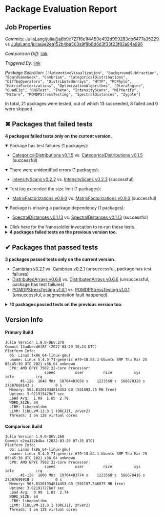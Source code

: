 # Package Evaluation Report

## Job Properties

*Commits:* [JuliaLang/julia@a6b9c727f6e1f4450e492d999283db6477a35229](https://github.com/JuliaLang/julia/commit/a6b9c727f6e1f4450e492d999283db6477a35229) vs [JuliaLang/julia@e2ea152b4ba503a9f8b8d6d3f33f23f82a94a996](https://github.com/JuliaLang/julia/commit/e2ea152b4ba503a9f8b8d6d3f33f23f82a94a996)

*Comparison Diff:* [link](https://github.com/JuliaLang/julia/compare/e2ea152b4ba503a9f8b8d6d3f33f23f82a94a996..a6b9c727f6e1f4450e492d999283db6477a35229)

*Triggered By:* [link](https://github.com/JuliaLang/julia/pull/44751#issuecomment-1081704342)

*Package Selection:* `["AutomotiveVisualization", "BackgroundSubtraction", "BoardGameGeek", "Cambrian", "CategoricalDistributions", "DiffEqOperators", "DistributedArrays", "HTTP", "MCPhylo", "MatrixFactorizations", "OptimizationAlgorithms", "OteraEngine", "QuadEig", "RNGTest", "Theta", "IntensityScans", "MIPVerify", "MzCore", "POMDPStressTesting", "SpectralDistances", "Zygote"]`

In total, 21 packages were tested, out of which 13 succeeded, 8 failed and 0 were skipped.


## ✖ Packages that failed tests

**4 packages failed tests only on the current version.**

<details open><summary>Package has test failures (1 packages):</summary>
<p>


- [CategoricalDistributions v0.1.5](https://s3.amazonaws.com/julialang-reports/nanosoldier/pkgeval/by_hash/a6b9c72_vs_e2ea152/CategoricalDistributions.primary.log) vs. [CategoricalDistributions v0.1.5](https://s3.amazonaws.com/julialang-reports/nanosoldier/pkgeval/by_hash/a6b9c72_vs_e2ea152/CategoricalDistributions.against.log) (successful)

</p>
</details>

<details open><summary>There were unidentified errors (1 packages):</summary>
<p>


- [IntensityScans v0.2.2](https://s3.amazonaws.com/julialang-reports/nanosoldier/pkgeval/by_hash/a6b9c72_vs_e2ea152/IntensityScans.primary.log) vs. [IntensityScans v0.2.2](https://s3.amazonaws.com/julialang-reports/nanosoldier/pkgeval/by_hash/a6b9c72_vs_e2ea152/IntensityScans.against.log) (successful)

</p>
</details>

<details open><summary>Test log exceeded the size limit (1 packages):</summary>
<p>


- [MatrixFactorizations v0.9.0](https://s3.amazonaws.com/julialang-reports/nanosoldier/pkgeval/by_hash/a6b9c72_vs_e2ea152/MatrixFactorizations.primary.log) vs. [MatrixFactorizations v0.9.0](https://s3.amazonaws.com/julialang-reports/nanosoldier/pkgeval/by_hash/a6b9c72_vs_e2ea152/MatrixFactorizations.against.log) (successful)

</p>
</details>

<details open><summary>Package is missing a package dependency (1 packages):</summary>
<p>


- [SpectralDistances v0.1.13](https://s3.amazonaws.com/julialang-reports/nanosoldier/pkgeval/by_hash/a6b9c72_vs_e2ea152/SpectralDistances.primary.log) vs. [SpectralDistances v0.1.13](https://s3.amazonaws.com/julialang-reports/nanosoldier/pkgeval/by_hash/a6b9c72_vs_e2ea152/SpectralDistances.against.log) (successful)

</p>
</details>

<details><summary>Click here for the Nanosoldier invocation to re-run these tests.</summary>
<p>

```
@nanosoldier `runtests(["CategoricalDistributions", "IntensityScans", "MatrixFactorizations", "SpectralDistances"], vs = ":master")`
```

</p>
</details>


<details><summary><strong>4 packages failed tests on the previous version too.</strong></summary>
<p>

<details open><summary>Package has test failures (4 packages):</summary>
<p>


- [AutomotiveVisualization v0.1.3](https://s3.amazonaws.com/julialang-reports/nanosoldier/pkgeval/by_hash/a6b9c72_vs_e2ea152/AutomotiveVisualization.primary.log)
- [HTTP v0.9.17](https://s3.amazonaws.com/julialang-reports/nanosoldier/pkgeval/by_hash/a6b9c72_vs_e2ea152/HTTP.primary.log)
- [QuadEig v0.1.0](https://s3.amazonaws.com/julialang-reports/nanosoldier/pkgeval/by_hash/a6b9c72_vs_e2ea152/QuadEig.primary.log)
- [Zygote v0.6.37](https://s3.amazonaws.com/julialang-reports/nanosoldier/pkgeval/by_hash/a6b9c72_vs_e2ea152/Zygote.primary.log)

</p>
</details>

</p>
</details>


## ✔ Packages that passed tests

**3 packages passed tests only on the current version.**

- [Cambrian v0.2.1](https://s3.amazonaws.com/julialang-reports/nanosoldier/pkgeval/by_hash/a6b9c72_vs_e2ea152/Cambrian.primary.log) vs. [Cambrian v0.2.1](https://s3.amazonaws.com/julialang-reports/nanosoldier/pkgeval/by_hash/a6b9c72_vs_e2ea152/Cambrian.against.log) (unsuccessful, package has test failures)
- [DistributedArrays v0.6.6](https://s3.amazonaws.com/julialang-reports/nanosoldier/pkgeval/by_hash/a6b9c72_vs_e2ea152/DistributedArrays.primary.log) vs. [DistributedArrays v0.6.6](https://s3.amazonaws.com/julialang-reports/nanosoldier/pkgeval/by_hash/a6b9c72_vs_e2ea152/DistributedArrays.against.log) (unsuccessful, package has test failures)
- [POMDPStressTesting v1.0.1](https://s3.amazonaws.com/julialang-reports/nanosoldier/pkgeval/by_hash/a6b9c72_vs_e2ea152/POMDPStressTesting.primary.log) vs. [POMDPStressTesting v1.0.1](https://s3.amazonaws.com/julialang-reports/nanosoldier/pkgeval/by_hash/a6b9c72_vs_e2ea152/POMDPStressTesting.against.log) (unsuccessful, a segmentation fault happened)

<details><summary><strong>10 packages passed tests on the previous version too.</strong></summary>
<p>

- [BackgroundSubtraction v1.0.0](https://s3.amazonaws.com/julialang-reports/nanosoldier/pkgeval/by_hash/a6b9c72_vs_e2ea152/BackgroundSubtraction.primary.log)
- [BoardGameGeek v0.1.0](https://s3.amazonaws.com/julialang-reports/nanosoldier/pkgeval/by_hash/a6b9c72_vs_e2ea152/BoardGameGeek.primary.log)
- [DiffEqOperators v4.42.0](https://s3.amazonaws.com/julialang-reports/nanosoldier/pkgeval/by_hash/a6b9c72_vs_e2ea152/DiffEqOperators.primary.log)
- [MCPhylo v0.9.0](https://s3.amazonaws.com/julialang-reports/nanosoldier/pkgeval/by_hash/a6b9c72_vs_e2ea152/MCPhylo.primary.log)
- [MIPVerify v0.3.2](https://s3.amazonaws.com/julialang-reports/nanosoldier/pkgeval/by_hash/a6b9c72_vs_e2ea152/MIPVerify.primary.log)
- [MzCore v0.1.1](https://s3.amazonaws.com/julialang-reports/nanosoldier/pkgeval/by_hash/a6b9c72_vs_e2ea152/MzCore.primary.log)
- [OptimizationAlgorithms v0.2.0](https://s3.amazonaws.com/julialang-reports/nanosoldier/pkgeval/by_hash/a6b9c72_vs_e2ea152/OptimizationAlgorithms.primary.log)
- [OteraEngine v0.1.3](https://s3.amazonaws.com/julialang-reports/nanosoldier/pkgeval/by_hash/a6b9c72_vs_e2ea152/OteraEngine.primary.log)
- [RNGTest v1.5.1](https://s3.amazonaws.com/julialang-reports/nanosoldier/pkgeval/by_hash/a6b9c72_vs_e2ea152/RNGTest.primary.log)
- [Theta v0.1.2](https://s3.amazonaws.com/julialang-reports/nanosoldier/pkgeval/by_hash/a6b9c72_vs_e2ea152/Theta.primary.log)

</p>
</details>


## Version Info

#### Primary Build

```
Julia Version 1.9.0-DEV.270
Commit 13adbecd6f87 (2022-03-29 10:24 UTC)
Platform Info:
  OS: Linux (x86_64-linux-gnu)
  uname: Linux 5.4.0-71-generic #79~18.04.1-Ubuntu SMP Thu Mar 25 05:45:39 UTC 2021 x86_64 unknown
  CPU: AMD EPYC 7502 32-Core Processor: 
                  speed         user         nice          sys         idle          irq
       #1-128  1648 MHz  10704483658 s    1223560 s  568870328 s  27387668143 s          0 s
  Memory: 503.81201934814453 GB (501892.75 MB free)
  Uptime: 3.021915479e7 sec
  Load Avg:  1.09  1.05  2.78
  WORD_SIZE: 64
  LIBM: libopenlibm
  LLVM: libLLVM-13.0.1 (ORCJIT, znver2)
  Threads: 1 on 128 virtual cores

```

#### Comparison Build

```
Julia Version 1.9.0-DEV.268
Commit e2ea152b4ba (2022-03-29 07:35 UTC)
Platform Info:
  OS: Linux (x86_64-linux-gnu)
  uname: Linux 5.4.0-71-generic #79~18.04.1-Ubuntu SMP Thu Mar 25 05:45:39 UTC 2021 x86_64 unknown
  CPU: AMD EPYC 7502 32-Core Processor: 
                  speed         user         nice          sys         idle          irq
       #1-128  1800 MHz  10704483774 s    1223560 s  568870416 s  27387690918 s          0 s
  Memory: 503.81201934814453 GB (502157.546875 MB free)
  Uptime: 3.021917276e7 sec
  Load Avg:  0.99  1.03  2.74
  WORD_SIZE: 64
  LIBM: libopenlibm
  LLVM: libLLVM-13.0.1 (ORCJIT, znver2)
  Threads: 1 on 128 virtual cores

```
<!-- Generated on 2022-03-29T08:12:52.141 -->
